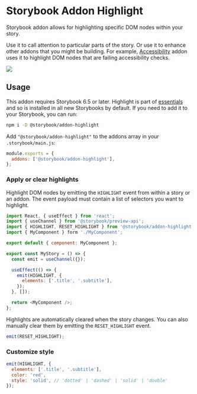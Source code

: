 # Storybook Addon Highlight

Storybook addon allows for highlighting specific DOM nodes within your story.

Use it to call attention to particular parts of the story. Or use it to enhance other addons that you might be building. For example, [Accessibility](https://storybook.js.org/addons/@storybook/addon-a11y/) addon uses it to highlight DOM nodes that are failing accessibility checks.

![](https://user-images.githubusercontent.com/42671/160146801-179eaa79-fff8-4bff-b17c-9262fdc94918.png)

## Usage

This addon requires Storybook 6.5 or later. Highlight is part of [essentials](https://storybook.js.org/docs/react/essentials/introduction) and so is installed in all new Storybooks by default. If you need to add it to your Storybook, you can run:

```sh
npm i -D @storybook/addon-highlight
```

Add `"@storybook/addon-highlight"` to the addons array in your `.storybook/main.js`:

```js
module.exports = {
  addons: ['@storybook/addon-highlight'],
};
```

### Apply or clear highlights

Highlight DOM nodes by emitting the `HIGHLIGHT` event from within a story or an addon. The event payload must contain a list of selectors you want to highlight.

```js
import React, { useEffect } from 'react';
import { useChannel } from '@storybook/preview-api';
import { HIGHLIGHT, RESET_HIGHLIGHT } from '@storybook/addon-highlight';
import { MyComponent } form './MyComponent';

export default { component: MyComponent };

export const MyStory = () => {
  const emit = useChannel({});

  useEffect(() => {
    emit(HIGHLIGHT, {
      elements: ['.title', '.subtitle'],
    });
  }, []);

  return <MyComponent />;
};
```

Highlights are automatically cleared when the story changes. You can also manually clear them by emitting the `RESET_HIGHLIGHT` event.

```js
emit(RESET_HIGHLIGHT);
```

### Customize style

```js
emit(HIGHLIGHT, {
  elements: ['.title', '.subtitle'],
  color: 'red',
  style: 'solid', // 'dotted' | 'dashed' | 'solid' | 'double'
});
```
